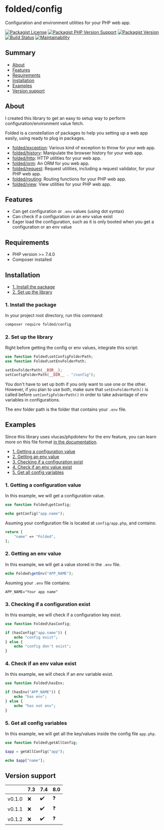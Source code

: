 # folded/config

Configuration and environment utilities for your PHP web app.

[![Packagist License](https://img.shields.io/packagist/l/folded/config)](https://github.com/folded-php/config/blob/master/LICENSE) [![Packagist PHP Version Support](https://img.shields.io/packagist/php-v/folded/config)](https://github.com/folded-php/config/blob/master/composer.json#L14) [![Packagist Version](https://img.shields.io/packagist/v/folded/config)](https://packagist.org/packages/folded/config) [![Build Status](https://travis-ci.com/folded-php/config.svg?branch=master)](https://travis-ci.com/folded-php/config) [![Maintainability](https://api.codeclimate.com/v1/badges/01cc64f3cc1911b00e3d/maintainability)](https://codeclimate.com/github/folded-php/config/maintainability)

## Summary

- [About](#about)
- [Features](#features)
- [Requirements](#requirements)
- [Installation](#installation)
- [Examples](#examples)
- [Version support](#version-support)

## About

I created this library to get an easy to setup way to perform configuration/environment value fetch.

Folded is a constellation of packages to help you setting up a web app easily, using ready to plug in packages.

- [folded/exception](https://github.com/folded-php/exception): Various kind of exception to throw for your web app.
- [folded/history](https://github.com/folded-php/history): Manipulate the browser history for your web app.
- [folded/http](https://github.com/folded-php/http): HTTP utilities for your web app.
- [folded/orm](https://github.com/folded-php/orm): An ORM for you web app.
- [folded/request](https://github.com/folded-php/request): Request utilities, including a request validator, for your PHP web app.
- [folded/routing](https://github.com/folded-php/routing): Routing functions for your PHP web app.
- [folded/view](https://github.com/folded-php/view): View utilities for your PHP web app.

## Features

- Can get configuration or `.env` values (using dot syntax)
- Can check if a configuration or an env value exist
- Eager load the configuration, such as it is only booted when you get a configuration or an env value

## Requirements

- PHP version >= 7.4.0
- Composer installed

## Installation

- [1. Install the package](#1-install-the-package)
- [2. Set up the library](#2-set-up-the-library)

### 1. Install the package

In your project root directory, run this command:

```bash
composer require folded/config
```

### 2. Set up the library

Right before getting the config or env values, integrate this script:

```php
use function Folded\setConfigFolderPath;
use function Folded\setEnvFolderPath;

setEnvFolderPath(__DIR__);
setConfigFolderPath(__DIR__ . "/config");
```

You don't have to set up both if you only want to use one or the other. However, if you plan to use both, make sure that `setEnvFolderPath()` is called before `setConfigFolderPath()` in order to take advantage of env variables in configurations.

The env folder path is the folder that contains your `.env` file.

## Examples

Since this library uses vlucas/phpdotenv for the env feature, you can learn more on this file format [in the documentation](https://github.com/vlucas/phpdotenv).

- [1. Getting a configuration value](#1-getting-a-configuration-value)
- [2. Getting an env value](#2-getting-an-env-value)
- [3. Checking if a configuration exist](#3-checking-if-a-configuration-exist)
- [4. Check if an env value exist](#4-check-if-an-env-value-exist)
- [5. Get all config variables](#5-get-all-config-variables)

### 1. Getting a configuration value

In this example, we will get a configuration value.

```php
use function Folded\getConfig;

echo getConfig("app.name");
```

Asuming your configuration file is located at `config/app.php`, and contains:

```php
return [
	"name" => "Folded",
];
```

### 2. Getting an env value

In this example, we will get a value stored in the `.env` file.

```php
echo Folded\getEnv("APP_NAME");
```

Asuming your `.env` file contains:

```
APP_NAME="Your app name"
```

### 3. Checking if a configuration exist

In this example, we will check if a configuration key exist.

```php
use function Folded\hasConfig;

if (hasConfig("app.name")) {
	echo "config exist";
} else {
	echo "config don't exist";
}
```

### 4. Check if an env value exist

In this example, we will check if an env variable exist.

```php
use function Folded\hasEnv;

if (hasEnv("APP_NAME")) {
	echo "has env";
} else {
	echo "has not env";
}
```

### 5. Get all config variables

In this example, we will get all the key/values inside the config file `app.php`.

```php
use function Folded\getAllConfig;

$app = getAllConfig("app");

echo $app["name"];
```

## Version support

|        | 7.3 | 7.4 | 8.0 |
| ------ | --- | --- | --- |
| v0.1.0 | ❌  | ✔️  | ❓  |
| v0.1.1 | ❌  | ✔️  | ❓  |
| v0.1.2 | ❌  | ✔️  | ❓  |
